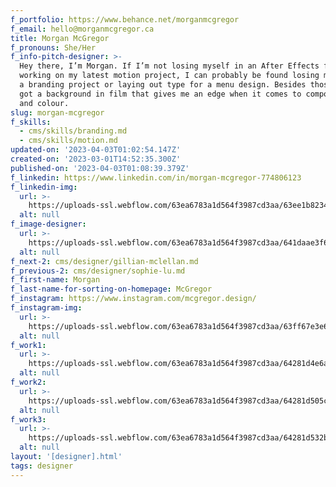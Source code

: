 ```yaml
---
f_portfolio: https://www.behance.net/morganmcgregor
f_email: hello@morganmcgregor.ca
title: Morgan McGregor
f_pronouns: She/Her
f_info-pitch-designer: >-
  Hey there, I’m Morgan. If I’m not losing myself in an After Effects file
  working on my latest motion project, I can probably be found losing myself in
  a branding project or laying out type for a menu design. Besides those, I’ve
  got a background in film that gives me an edge when it comes to composition
  and colour.
slug: morgan-mcgregor
f_skills:
  - cms/skills/branding.md
  - cms/skills/motion.md
updated-on: '2023-04-03T01:02:54.147Z'
created-on: '2023-03-01T14:52:35.300Z'
published-on: '2023-04-03T01:08:39.379Z'
f_linkedin: https://www.linkedin.com/in/morgan-mcgregor-774806123
f_linkedin-img:
  url: >-
    https://uploads-ssl.webflow.com/63ea6783a1d564f3987cd3aa/63ee1b823465de8414c4146a_linked-in-icon.svg
  alt: null
f_image-designer:
  url: >-
    https://uploads-ssl.webflow.com/63ea6783a1d564f3987cd3aa/641daae3f6d13564ba52a0dc_morgan-mcgregor-1.jpg
  alt: null
f_next-2: cms/designer/gillian-mclellan.md
f_previous-2: cms/designer/sophie-lu.md
f_first-name: Morgan
f_last-name-for-sorting-on-homepage: McGregor
f_instagram: https://www.instagram.com/mcgregor.design/
f_instagram-img:
  url: >-
    https://uploads-ssl.webflow.com/63ea6783a1d564f3987cd3aa/63ff67e3e6a8a34fd0d96f39_insta%20(1).svg
  alt: null
f_work1:
  url: >-
    https://uploads-ssl.webflow.com/63ea6783a1d564f3987cd3aa/64281d4e6a10ec4426567191_mcgregor-morgan-grad-show-work-img1.jpg
  alt: null
f_work2:
  url: >-
    https://uploads-ssl.webflow.com/63ea6783a1d564f3987cd3aa/64281d505c4c4c589c40b153_mcgregor-morgan-grad-show-work-img2.jpg
  alt: null
f_work3:
  url: >-
    https://uploads-ssl.webflow.com/63ea6783a1d564f3987cd3aa/64281d532b8b8c96d046e9ac_mcgregor-morgan-grad-show-work-img3.jpg
  alt: null
layout: '[designer].html'
tags: designer
---
```



